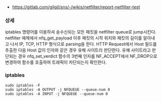 - https://gitlab.com/gilgil/sns/-/wikis/netfilter/report-netfilter-test
### 상세
iptables 명령어를 이용하셔 송수신되는 모든 패킷을 netfilter queue로 jump시킨다.
netfilter 예제에서 nfq_get_payload 이후 패킷의 시작 위치와 패킷의 길이를 알아내고 나서 IP, TCP, HTTP 형식으로 parsing을 한다.
HTTP Request에서 Host 필드를 추출한 다음 Host 값이 인자와 같은 경우 유해 사이트라 판단한다.
유햬 사이트라고 판단되는 경우 nfq_set_verdict 함수의 3번째 인자를 NF_ACCEPT에서 NF_DROP으로 변경하여 함수를 호출하여 트래픽이 차단되는지 확인한다.

### iptables
```
sudo iptables -F
sudo iptables -A OUTPUT -j NFQUEUE --queue-num 0
sudo iptables -A INPUT -j NFQUEUE --queue-num 0
```